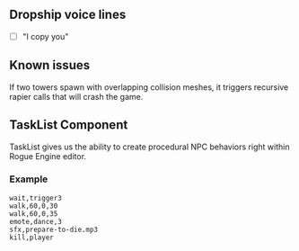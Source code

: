 

## Dropship voice lines

  * [ ] "I copy you"

## Known issues

If two towers spawn with overlapping collision meshes, it triggers recursive rapier calls that will crash the game.

## TaskList Component

TaskList gives us the ability to create procedural NPC behaviors right within Rogue Engine editor.

### Example

```csv
wait,trigger3
walk,60,0,30
walk,60,0,35
emote,dance,3
sfx,prepare-to-die.mp3
kill,player
```
